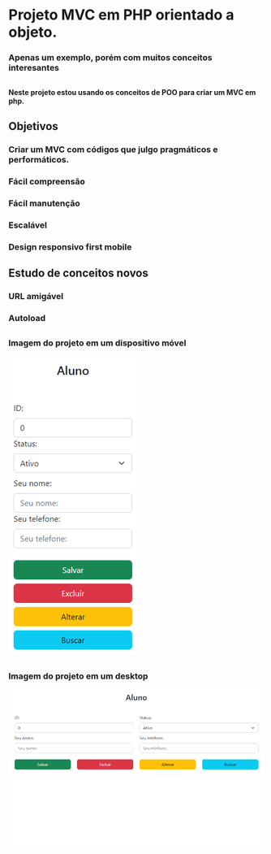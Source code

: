 # Projeto MVC em PHP orientado a objeto.


### Apenas um exemplo, porém com muitos conceitos interesantes

##

#### Neste projeto estou usando os conceitos de POO para criar um MVC em php.

##

## Objetivos

### Criar um MVC com códigos que julgo pragmáticos e performáticos.

### Fácil compreensão

### Fácil manutenção 

### Escalável

### Design responsivo first mobile

##

## Estudo de conceitos novos

### URL amigável
### Autoload

##

### Imagem do projeto em um dispositivo móvel
![mobile.png](https://github.com/LucasCosta0011/MVC-PHP/blob/main/mobile.png)

##

### Imagem do projeto em um desktop
![desktop.png](https://github.com/LucasCosta0011/MVC-PHP/blob/main/desktop.png)

##
